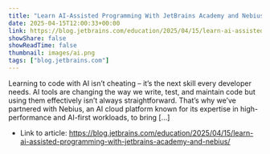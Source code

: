```yaml
---
title: "Learn AI-Assisted Programming With JetBrains Academy and Nebius"
date: 2025-04-15T12:00:33+00:00
link: https://blog.jetbrains.com/education/2025/04/15/learn-ai-assisted-programming-with-jetbrains-academy-and-nebius/
showShare: false
showReadTime: false
thumbnail: images/ai.png
tags: ["blog.jetbrains.com"]
---
```

Learning to code with AI isn’t cheating – it’s the next skill every developer needs. AI tools are changing the way we write, test, and maintain code but using them effectively isn’t always straightforward. That’s why we’ve partnered with Nebius, an AI cloud platform known for its expertise in high-performance and AI-first workloads, to bring […]

- Link to article: https://blog.jetbrains.com/education/2025/04/15/learn-ai-assisted-programming-with-jetbrains-academy-and-nebius/